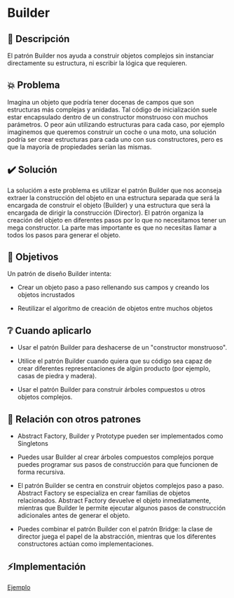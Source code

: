 # Builder

## 📖 Descripción

El patrón Builder nos ayuda a construir objetos complejos sin instanciar directamente su estructura, ni escribir la lógica que requieren.

## 💥 Problema

Imagina un objeto que podría tener docenas de campos que son estructuras más complejas y anidadas. Tal código de inicialización suele estar encapsulado dentro de un constructor monstruoso con muchos parámetros. O peor aún utilizando estructuras para cada caso, por ejemplo imaginemos que queremos construir un coche o una moto, una solución podría ser crear estructuras para cada uno con sus constructores, pero es que la mayoría de propiedades serían las mismas.


## ✔️ Solución

La solucióm a este problema es utilizar el patrón Builder que nos aconseja extraer la construcción del objeto en una estructura separada que será la encargada de construir el objeto (Builder) y una estructura que será la encargada de dirigir la construcción (Director). El patrón organiza la creación del objeto en diferentes pasos por lo que no necesitamos tener un mega constructor. La parte mas importante es que no necesitas llamar a todos los pasos para generar el objeto. 

## 🚩 Objetivos

Un patrón de diseño Builder intenta: 

- Crear un objeto paso a paso rellenando sus campos y creando los objetos incrustados

- Reutilizar el algoritmo de creación de objetos entre muchos objetos

## ❔ Cuando aplicarlo

- Usar el patrón Builder para deshacerse de un "constructor monstruoso".

- Utilice el patrón Builder cuando quiera que su código sea capaz de crear diferentes representaciones de algún producto (por ejemplo, casas de piedra y madera).

- Usar el patrón Builder para construir árboles compuestos u otros objetos complejos.

## 👥 Relación con otros patrones

- Abstract Factory, Builder y Prototype pueden ser implementados como Singletons

- Puedes usar Builder al crear árboles compuestos complejos porque puedes programar sus pasos de construcción para que funcionen de forma recursiva.

- El patrón Builder se centra en construir objetos complejos paso a paso. Abstract Factory se especializa en crear familias de objetos relacionados. Abstract Factory devuelve el objeto inmediatamente, mientras que Builder le permite ejecutar algunos pasos de construcción adicionales antes de generar el objeto.

- Puedes combinar el patrón Builder con el patrón Bridge: la clase de director juega el papel de la abstracción, mientras que los diferentes constructores actúan como implementaciones.


## ⚡️Implementación

[Ejemplo](./../examples/Builder/)

